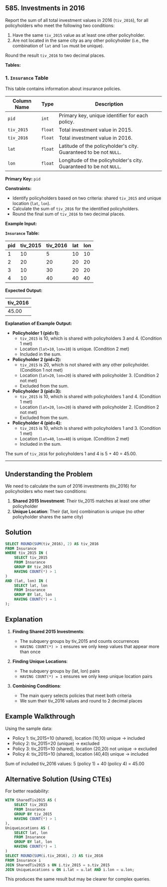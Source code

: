 ## 585. Investments in 2016

Report the sum of all total investment values in 2016 (`tiv_2016`), for all policyholders who meet the following two conditions:

1.  Have the same `tiv_2015` value as at least one other policyholder.
2.  Are not located in the same city as any other policyholder (i.e., the combination of `lat` and `lon` must be unique).

Round the result `tiv_2016` to two decimal places.

**Tables:**

### 1. `Insurance` Table

This table contains information about insurance policies.

| Column Name | Type    | Description                                                                    |
| ----------- | -------- | ------------------------------------------------------------------------------ |
| `pid`         | `int`     | Primary key, unique identifier for each policy.                               |
| `tiv_2015`    | `float`   | Total investment value in 2015.                                               |
| `tiv_2016`    | `float`   | Total investment value in 2016.                                               |
| `lat`         | `float`   | Latitude of the policyholder's city. Guaranteed to be not `NULL`.             |
| `lon`         | `float`   | Longitude of the policyholder's city. Guaranteed to be not `NULL`.            |

**Primary Key:** `pid`

**Constraints:**

*   Identify policyholders based on two criteria: shared `tiv_2015` and unique location (`lat`, `lon`).
*   Calculate the sum of `tiv_2016` for the identified policyholders.
*   Round the final sum of `tiv_2016` to two decimal places.

**Example Input:**

**`Insurance` Table:**

| pid | tiv\_2015 | tiv\_2016 | lat | lon |
| --- | --------- | --------- | --- | --- |
| 1   | 10        | 5         | 10  | 10  |
| 2   | 20        | 20        | 20  | 20  |
| 3   | 10        | 30        | 20  | 20  |
| 4   | 10        | 40        | 40  | 40  |

**Expected Output:**

| tiv\_2016 |
| --------- |
| 45.00     |

**Explanation of Example Output:**

*   **Policyholder 1 (pid=1):**
    *   `tiv_2015` is 10, which is shared with policyholders 3 and 4. (Condition 1 met)
    *   Location (`lat=10`, `lon=10`) is unique. (Condition 2 met)
    *   Included in the sum.
*   **Policyholder 2 (pid=2):**
    *   `tiv_2015` is 20, which is not shared with any other policyholder. (Condition 1 not met)
    *   Location (`lat=20`, `lon=20`) is shared with policyholder 3. (Condition 2 not met)
    *   Excluded from the sum.
*   **Policyholder 3 (pid=3):**
    *   `tiv_2015` is 10, which is shared with policyholders 1 and 4. (Condition 1 met)
    *   Location (`lat=20`, `lon=20`) is shared with policyholder 2. (Condition 2 not met)
    *   Excluded from the sum.
*   **Policyholder 4 (pid=4):**
    *   `tiv_2015` is 10, which is shared with policyholders 1 and 3. (Condition 1 met)
    *   Location (`lat=40`, `lon=40`) is unique. (Condition 2 met)
    *   Included in the sum.

The sum of `tiv_2016` for policyholders 1 and 4 is 5 + 40 = 45.00.

----

## Understanding the Problem

We need to calculate the sum of 2016 investments (tiv_2016) for policyholders who meet two conditions:
1. **Shared 2015 Investment**: Their tiv_2015 matches at least one other policyholder
2. **Unique Location**: Their (lat, lon) combination is unique (no other policyholder shares the same city)

## Solution

```sql
SELECT ROUND(SUM(tiv_2016), 2) AS tiv_2016
FROM Insurance
WHERE tiv_2015 IN (
    SELECT tiv_2015
    FROM Insurance
    GROUP BY tiv_2015
    HAVING COUNT(*) > 1
)
AND (lat, lon) IN (
    SELECT lat, lon
    FROM Insurance
    GROUP BY lat, lon
    HAVING COUNT(*) = 1
);
```

## Explanation

1. **Finding Shared 2015 Investments**:
   - The subquery groups by tiv_2015 and counts occurrences
   - `HAVING COUNT(*) > 1` ensures we only keep values that appear more than once

2. **Finding Unique Locations**:
   - The subquery groups by (lat, lon) pairs
   - `HAVING COUNT(*) = 1` ensures we only keep unique location pairs

3. **Combining Conditions**:
   - The main query selects policies that meet both criteria
   - We sum their tiv_2016 values and round to 2 decimal places

## Example Walkthrough

Using the sample data:
- Policy 1: tiv_2015=10 (shared), location (10,10) unique → included
- Policy 2: tiv_2015=20 (unique) → excluded
- Policy 3: tiv_2015=10 (shared), location (20,20) not unique → excluded
- Policy 4: tiv_2015=10 (shared), location (40,40) unique → included

Sum of included tiv_2016 values: 5 (policy 1) + 40 (policy 4) = 45.00

## Alternative Solution (Using CTEs)

For better readability:

```sql
WITH SharedTiv2015 AS (
    SELECT tiv_2015
    FROM Insurance
    GROUP BY tiv_2015
    HAVING COUNT(*) > 1
),
UniqueLocations AS (
    SELECT lat, lon
    FROM Insurance
    GROUP BY lat, lon
    HAVING COUNT(*) = 1
)
SELECT ROUND(SUM(i.tiv_2016), 2) AS tiv_2016
FROM Insurance i
JOIN SharedTiv2015 s ON i.tiv_2015 = s.tiv_2015
JOIN UniqueLocations u ON i.lat = u.lat AND i.lon = u.lon;
```

This produces the same result but may be clearer for complex queries.
